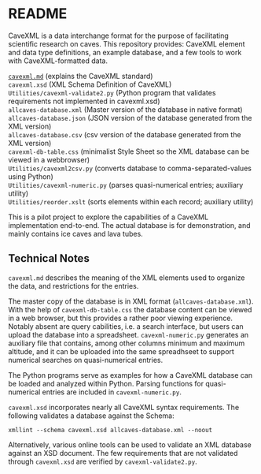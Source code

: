 README
======

CaveXML is a data interchange format for the purpose of facilitating scientific research on caves. This repository provides: CaveXML element and data type definitions, an example database, and a few tools to work with CaveXML-formatted data.  


   [`cavexml.md`](./cavexml.md)	  (explains the CaveXML standard)  
   `cavexml.xsd`		  (XML Schema Definition of CaveXML)  
   `Utilities/cavexml-validate2.py`   (Python program that validates requirements not implemented in cavexml.xsd)   
   `allcaves-database.xml`  (Master version of the database in native format)  
   `allcaves-database.json` (JSON version of the database generated from the XML version)  
   `allcaves-database.csv`  (csv version of the database generated from the XML version)  
   `cavexml-db-table.css`	  (minimalist Style Sheet so the XML database can be viewed in a webbrowser)  
   `Utilities/cavexml2csv.py`         (converts database to comma-separated-values using Python)  
   `Utilities/cavexml-numeric.py`	    (parses quasi-numerical entries; auxiliary utility)  
   `Utilities/reorder.xslt`    		 (sorts elements within each record; auxiliary utility)   
       

This is a pilot project to explore the capabilities of a CaveXML implementation end-to-end. The actual database is for demonstration, and mainly contains ice caves and lava tubes.


## Technical Notes

`cavexml.md` describes the meaning of the XML elements used to organize the data, and restrictions for the entries.

The master copy of the database is in XML format (`allcaves-database.xml`). With the help of `cavexml-db-table.css` the database content can be viewed in a web browser, but this provides a rather poor viewing experience.
Notably absent are query cabilities, i.e. a search interface, but users can upload the database into a spreadsheet. `cavexml-numeric.py` generates an auxiliary file that contains, among other columns minimum and maximum altitude, and it can be uploaded into the same spreadhseet to support numerical searches on quasi-numerical entries.  

The Python programs serve as examples for how a CaveXML database can be loaded and analyzed within Python. Parsing functions for quasi-numerical entries are included in `cavexml-numeric.py`.

`cavexml.xsd` incorporates nearly all CaveXML syntax requirements. The following validates a database against the Schema:  

    xmllint --schema cavexml.xsd allcaves-database.xml --noout  

Alternatively, various online tools can be used to validate an XML database against an XSD document. The few requirements that are not validated through `cavexml.xsd` are verified by `cavexml-validate2.py`.

